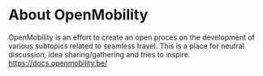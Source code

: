 # About OpenMobility

OpenMobility is an effort to create an open proces on the development of various subtopics related to seamless travel. This is a place for neutral discussion, idea sharing/gathering and tries to inspire. 
https://docs.openmobility.be/
